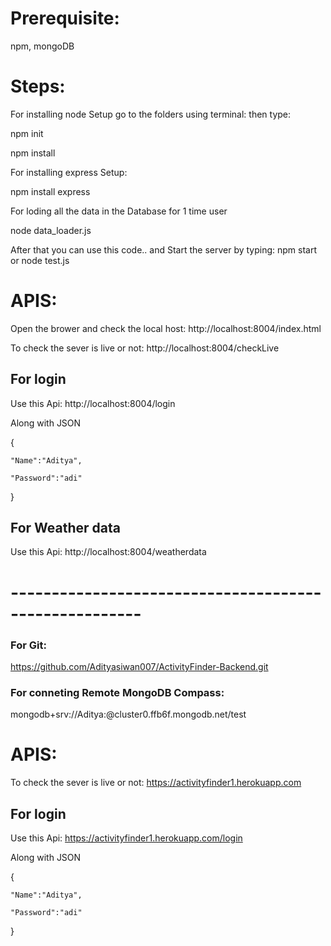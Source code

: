 # Prerequisite:
  npm, mongoDB

# Steps:

For installing node Setup go to the folders using terminal:
then type:
  
  npm init
  
  npm install 
  
For installing express Setup:
 
  npm install express
  
For loding all the data in the Database for 1 time user
  
  node data_loader.js
  
After that you can use this code.. and Start the server by typing: npm start or node test.js

 

# APIS: 

 Open the brower and check the local host: http://localhost:8004/index.html 
 
 To check the sever is live or not: http://localhost:8004/checkLive

## For login 

 Use this Api: http://localhost:8004/login 

 Along with JSON 

 {
 
    "Name":"Aditya",
    
    "Password":"adi"
    
 } 

 ## For Weather data 

 Use this Api: http://localhost:8004/weatherdata 

# ------------------------------------------------------


### For Git: 

https://github.com/Adityasiwan007/ActivityFinder-Backend.git

### For conneting Remote MongoDB Compass: 

mongodb+srv://Aditya:<password>@cluster0.ffb6f.mongodb.net/test






# APIS: 

 To check the sever is live or not: https://activityfinder1.herokuapp.com

## For login 

 Use this Api: https://activityfinder1.herokuapp.com/login 

 Along with JSON 

 {
 
    "Name":"Aditya",
    
    "Password":"adi"
    
 } 
